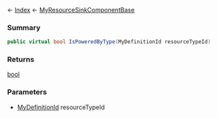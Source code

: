← [Index](Api-Index) ← [MyResourceSinkComponentBase](VRage.Game.Components.MyResourceSinkComponentBase)

### Summary

```csharp
public virtual bool IsPoweredByType(MyDefinitionId resourceTypeId)
```

### Returns

[bool](System.Boolean)

### Parameters

* [MyDefinitionId](VRage.Game.MyDefinitionId) resourceTypeId
